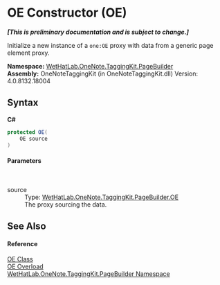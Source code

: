 # OE Constructor (OE)
 _**\[This is preliminary documentation and is subject to change.\]**_

Initialize a new instance of a `one:OE` proxy with data from a generic page element proxy.

**Namespace:**&nbsp;<a href="56352230-71f2-f4b7-63a8-983965663af5">WetHatLab.OneNote.TaggingKit.PageBuilder</a><br />**Assembly:**&nbsp;OneNoteTaggingKit (in OneNoteTaggingKit.dll) Version: 4.0.8132.18004

## Syntax

**C#**<br />
``` C#
protected OE(
	OE source
)
```


#### Parameters
&nbsp;<dl><dt>source</dt><dd>Type: <a href="6d00c7e2-1ce9-f79b-727b-125206c5880d">WetHatLab.OneNote.TaggingKit.PageBuilder.OE</a><br />The proxy sourcing the data.</dd></dl>

## See Also


#### Reference
<a href="6d00c7e2-1ce9-f79b-727b-125206c5880d">OE Class</a><br /><a href="6319c3dc-b7b7-cb04-cf0b-ecd6d980feba">OE Overload</a><br /><a href="56352230-71f2-f4b7-63a8-983965663af5">WetHatLab.OneNote.TaggingKit.PageBuilder Namespace</a><br />
